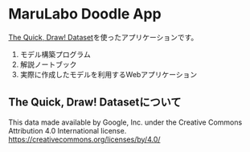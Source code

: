# MaruLabo Doodle App

[The Quick, Draw! Dataset](https://github.com/googlecreativelab/quickdraw-dataset)を使ったアプリケーションです。

1. モデル構築プログラム
2. 解説ノートブック
3. 実際に作成したモデルを利用するWebアプリケーション

## The Quick, Draw! Datasetについて

This data made available by Google, Inc. under the Creative Commons Attribution 4.0 International license.
https://creativecommons.org/licenses/by/4.0/
